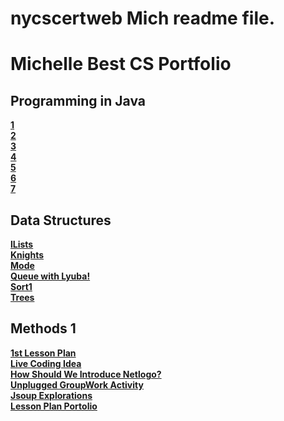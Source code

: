 # nycscertweb Mich readme file.


# Michelle Best CS Portfolio
## Programming in Java

**[1](https://github.com/hunter-teacher-cert/work_csci70900-MichCS/tree/master/1)**  
**[2](https://github.com/hunter-teacher-cert/work_csci70900-MichCS/tree/master/2)**  
**[3](https://github.com/hunter-teacher-cert/work_csci70900-MichCS/tree/master/3)**  
**[4](https://github.com/hunter-teacher-cert/work_csci70900-MichCS/tree/master/4)**  
**[5](https://github.com/hunter-teacher-cert/work_csci70900-MichCS/tree/master/5)**  
**[6](https://github.com/hunter-teacher-cert/work_csci70900-MichCS/tree/master/6)**  
**[7]()**  

## Data Structures
**[lLists](https://github.com/hunter-teacher-cert/work_csci70900-MichCS/tree/master/ds/Llists)**  
**[Knights](https://github.com/hunter-teacher-cert/work_csci70900-MichCS/tree/master/ds/Knights)**  
**[Mode](https://github.com/hunter-teacher-cert/work_csci70900-MichCS/tree/master/ds/Mode)**  
**[Queue with Lyuba!](https://github.com/hunter-teacher-cert/work_csci70900-MichCS/tree/master/ds/Queue)**  
**[Sort1](https://github.com/hunter-teacher-cert/work_csci70900-MichCS/tree/master/ds/Sort1)**  
**[Trees](https://github.com/hunter-teacher-cert/work_csci70900-MichCS/tree/master/ds/Trees)**  


## Methods 1
**[1st Lesson Plan](https://github.com/hunter-teacher-cert/work_csci70900-MichCS/blob/master/meth1/01LessonPlan.md)**  
**[Live Coding Idea](https://github.com/hunter-teacher-cert/work_csci70900-MichCS/blob/master/meth1/02LiveCodingLesson.md)**  
**[How Should We Introduce Netlogo?](https://github.com/hunter-teacher-cert/work_csci70900-MichCS/blob/master/meth1/05_netlogo.md)**  
**[Unplugged GroupWork Activity](https://github.com/hunter-teacher-cert/work_csci70900-MichCS/blob/master/meth1/06_unplugged.md)**  
**[Jsoup Explorations](https://github.com/hunter-teacher-cert/work_csci70900-MichCS/tree/master/meth1/11_jsoup.java)**  
**[Lesson Plan Portolio](https://github.com/hunter-teacher-cert/work_csci70900-MichCS/tree/master/meth1/portfolio)**  

